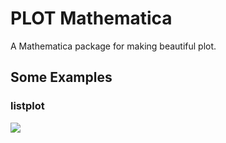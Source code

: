 # PLOT Mathematica
 A Mathematica package for making beautiful plot.
## Some Examples
### listplot
![](https://github.com/RickXie43/PLOT-Mathematica/blob/main/examples/listplot1.jpg?raw=true)
